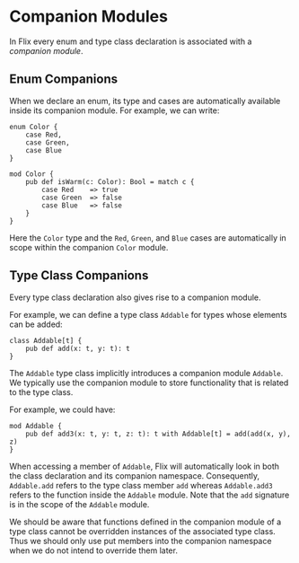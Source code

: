 # Companion Modules

In Flix every enum and type class declaration is associated with a _companion
module_.

## Enum Companions

When we declare an enum, its type and cases are automatically available inside
its companion module. For example, we can write:

```flix
enum Color {
    case Red,
    case Green,
    case Blue
}

mod Color {
    pub def isWarm(c: Color): Bool = match c {
        case Red    => true
        case Green  => false
        case Blue   => false
    }
}
```

Here the `Color` type and the `Red`, `Green`, and `Blue` cases are automatically
in scope within the companion `Color` module. 

## Type Class Companions

Every type class declaration also gives rise to a companion module.

For example, we can define a type class `Addable` for types whose elements can be added:

```flix
class Addable[t] {
    pub def add(x: t, y: t): t
}
```

The `Addable` type class implicitly introduces a companion module `Addable`. We
typically use the companion module to store functionality that is related to the
type class. 

For example, we could have:

```flix
mod Addable {
    pub def add3(x: t, y: t, z: t): t with Addable[t] = add(add(x, y), z)
}
```

When accessing a member of `Addable`, Flix will automatically look in both the
class declaration and its companion namespace. Consequently, `Addable.add`
refers to the type class member `add` whereas `Addable.add3` refers to the
function inside the `Addable` module. Note that the `add` signature is in the
scope of the `Addable` module. 

We should be aware that functions defined in the companion module of a type
class cannot be overridden instances of the associated type class. Thus we
should only use put members into the companion namespace when we do not intend
to override them later. 

